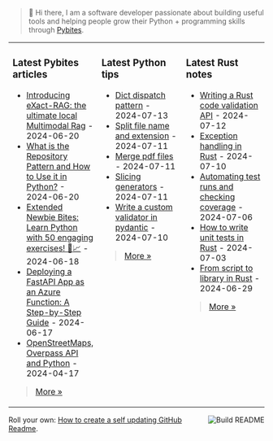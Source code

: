 > 👋 Hi there, I am a software developer passionate about building useful tools and helping people grow their Python + programming skills through <a href="https://pybit.es" target="_blank">Pybites</a>.

<table><tr><td valign="top" width="33%">

### Latest Pybites articles

<ul>

  <li><a href="https://pybit.es/articles/introducing-exact-rag-the-ultimate-local-multimodal-rag/" target="_blank">Introducing eXact-RAG: the ultimate local Multimodal Rag</a> - 2024-06-20</li>

  <li><a href="https://pybit.es/articles/repository-pattern-in-python/" target="_blank">What is the Repository Pattern and How to Use it in Python?</a> - 2024-06-20</li>

  <li><a href="https://pybit.es/articles/learn-python-from-scratch-with-our-50-newbie-bite-exercises/" target="_blank">Extended Newbie Bites: Learn Python with 50 engaging exercises! 🐍📈</a> - 2024-06-18</li>

  <li><a href="https://pybit.es/articles/fastapi-app-as-azure-function-howto/" target="_blank">Deploying a FastAPI App as an Azure Function: A Step-by-Step Guide</a> - 2024-06-17</li>

  <li><a href="https://pybit.es/articles/openstreetmaps-overpass-api-and-python/" target="_blank">OpenStreetMaps, Overpass API and Python</a> - 2024-04-17</li>

</ul>

> <a href="https://pybit.es/articles/" target="_blank">More &raquo;</a>


</td><td valign="top" width="34%">

### Latest Python tips

<ul>

  <li><a href="https://github.com/bbelderbos/bobcodesit/blob/main/notes/20240713105037.md" target="_blank">Dict dispatch pattern</a> - 2024-07-13</li>

  <li><a href="https://github.com/bbelderbos/bobcodesit/blob/main/notes/20240711112258.md" target="_blank">Split file name and extension</a> - 2024-07-11</li>

  <li><a href="https://github.com/bbelderbos/bobcodesit/blob/main/notes/20240711112142.md" target="_blank">Merge pdf files</a> - 2024-07-11</li>

  <li><a href="https://github.com/bbelderbos/bobcodesit/blob/main/notes/20240711112100.md" target="_blank">Slicing generators</a> - 2024-07-11</li>

  <li><a href="https://github.com/bbelderbos/bobcodesit/blob/main/notes/20240710135538.md" target="_blank">Write a custom validator in pydantic</a> - 2024-07-10</li>

</ul>

> <a href="https://github.com/bbelderbos/bobcodesit" target="_blank">More &raquo;</a>


</td><td valign="top" width="33%">

### Latest Rust notes

<ul>

  <li><a href="https://apythonistalearningrust.com/writing-a-rust-code-validation-api/" target="_blank">Writing a Rust code validation API</a> - 2024-07-12</li>

  <li><a href="https://apythonistalearningrust.com/exception-handling-in-rust/" target="_blank">Exception handling in Rust</a> - 2024-07-10</li>

  <li><a href="https://apythonistalearningrust.com/automating-test-runs-and-checking-coverage/" target="_blank">Automating test runs and checking coverage</a> - 2024-07-06</li>

  <li><a href="https://apythonistalearningrust.com/testing-in-rust/" target="_blank">How to write unit tests in Rust</a> - 2024-07-03</li>

  <li><a href="https://apythonistalearningrust.com/from-script-to-library-in-rust/" target="_blank">From script to library in Rust</a> - 2024-06-29</li>

</ul>

> <a href="https://apythonistalearningrust.com/" target="_blank">More &raquo;</a>

</td></tr></table>

<a href="https://github.com/bbelderbos/bbelderbos/actions" target="_blank"><img src="https://github.com/bbelderbos/bbelderbos/workflows/Daily%20Update/badge.svg" align="right" alt="Build README"></a>Roll your own: <a href="https://pybit.es/articles/how-to-create-a-self-updating-github-readme/" target="_blank">How to create a self updating GitHub Readme</a>.